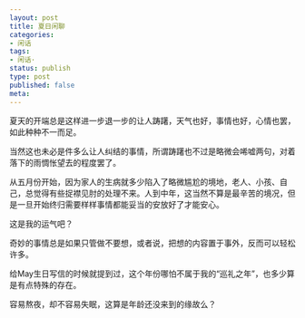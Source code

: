 ```yaml
---
layout: post
title: 夏日闲聊
categories:
- 闲话
tags:
- 闲话·
status: publish
type: post
published: false
meta:
---
```


夏天的开端总是这样进一步退一步的让人踌躇，天气也好，事情也好，心情也罢，如此种种不一而足。

当然这也未必是件多么让人纠结的事情，所谓踌躇也不过是略微会唏嘘两句，对着落下的雨惆怅望去的程度罢了。

从五月份开始，因为家人的生病就多少陷入了略微尴尬的境地，老人、小孩、自己，总觉得有些捉襟见肘的处理不来。人到中年，这当然不算是最辛苦的境况，但是一旦开始终归需要样样事情都能妥当的安放好了才能安心。

这是我的运气吧？

奇妙的事情总是如果只管做不要想，或者说，把想的内容置于事外，反而可以轻松许多。

给May生日写信的时候就提到过，这个年份哪怕不属于我的“巡礼之年”，也多少算是有点特殊的存在。

容易熬夜，却不容易失眠，这算是年龄还没来到的缘故么？





